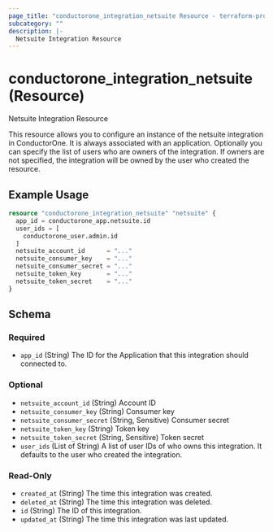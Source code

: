 ```yaml
---
page_title: "conductorone_integration_netsuite Resource - terraform-provider-conductorone"
subcategory: ""
description: |-
  Netsuite Integration Resource
---
```


# conductorone_integration_netsuite (Resource)

Netsuite Integration Resource

This resource allows you to configure an instance of the netsuite integration in ConductorOne.
It is always associated with an application. Optionally you can specify the list of users who are owners of the integration.
If owners are not specified, the integration will be owned by the user who created the resource.

## Example Usage

```terraform
resource "conductorone_integration_netsuite" "netsuite" {
  app_id = conductorone_app.netsuite.id
  user_ids = [
    conductorone_user.admin.id
  ]
  netsuite_account_id      = "..."
  netsuite_consumer_key    = "..."
  netsuite_consumer_secret = "..."
  netsuite_token_key       = "..."
  netsuite_token_secret    = "..."
}
```

<!-- schema generated by tfplugindocs -->
## Schema

### Required

- `app_id` (String) The ID for the Application that this integration should connected to.

### Optional

- `netsuite_account_id` (String) Account ID
- `netsuite_consumer_key` (String) Consumer key
- `netsuite_consumer_secret` (String, Sensitive) Consumer secret
- `netsuite_token_key` (String) Token key
- `netsuite_token_secret` (String, Sensitive) Token secret
- `user_ids` (List of String) A list of user IDs of who owns this integration. It defaults to the user who created the integration.

### Read-Only

- `created_at` (String) The time this integration was created.
- `deleted_at` (String) The time this integration was deleted.
- `id` (String) The ID of this integration.
- `updated_at` (String) The time this integration was last updated.
